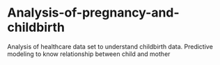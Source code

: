 # Analysis-of-pregnancy-and-childbirth
Analysis of healthcare data set to understand childbirth data. Predictive modeling to know relationship between child and mother
